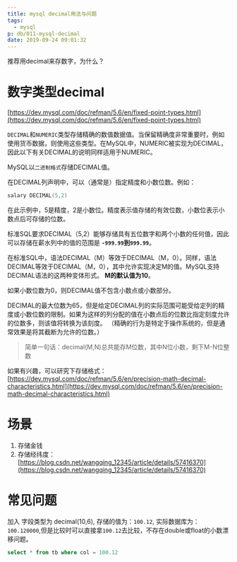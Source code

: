 ```yaml
---
title: mysql decimal用法与问题
tags:
  - mysql
p: db/011-mysql-decimal
date: 2019-09-24 09:01:32
---
```


推荐用decimal来存数字，为什么？

# 数字类型decimal

[https://dev.mysql.com/doc/refman/5.6/en/fixed-point-types.html](https://dev.mysql.com/doc/refman/5.6/en/fixed-point-types.html)

`DECIMAL`和`NUMERIC`类型存储精确的数值数据值。当保留精确度非常重要时，例如使用货币数据，则使用这些类型。在MySQL中，NUMERIC被实现为DECIMAL，因此以下有关DECIMAL的说明同样适用于NUMERIC。

MySQL以`二进制格式`存储DECIMAL值。

在DECIMAL列声明中，可以（通常是）指定精度和小数位数。例如：
```s
salary DECIMAL(5,2)
```

在此示例中，5是精度，2是小数位。精度表示值存储的有效位数，小数位表示小数点后可存储的位数。

标准SQL要求DECIMAL（5,2）能够存储具有五位数字和两个小数的任何值，因此可以存储在薪水列中的值的范围是 **`-999.99`到`999.99`**。

在标准SQL中，语法DECIMAL（M）等效于DECIMAL（M，0）。同样，语法DECIMAL等效于DECIMAL（M，0），其中允许实现决定M的值。MySQL支持DECIMAL语法的这两种变体形式。 **M的默认值为10**。

如果小数位数为0，则DECIMAL值不包含小数点或小数部分。

DECIMAL的最大位数为65，但是给定DECIMAL列的实际范围可能受给定列的精度或小数位数的限制。如果为这样的列分配的值在小数点后的位数比指定刻度允许的位数多，则该值将转换为该刻度。 （精确的行为是特定于操作系统的，但是通常效果是将其截断为允许的位数。）

> 简单一句话：decimal(M,N)总共能存M位数，其中N位小数，剩下M-N位整数

如果有兴趣，可以研究下存储格式：[https://dev.mysql.com/doc/refman/5.6/en/precision-math-decimal-characteristics.html](https://dev.mysql.com/doc/refman/5.6/en/precision-math-decimal-characteristics.html)

# 场景

1. 存储金钱
2. 存储经纬度：[https://blog.csdn.net/wangqing_12345/article/details/57416370](https://blog.csdn.net/wangqing_12345/article/details/57416370)

# 常见问题

加入 字段类型为 decimal(10,6), 存储的值为：`100.12`, 实际数据库为：`100.120000`,但是比较时可以直接拿`100.12`去比较，不存在double或float的小数漂移问题。

```sql
select * from tb where col = 100.12
```


